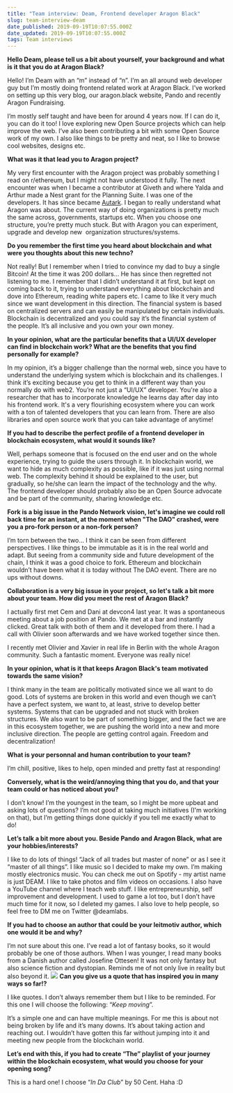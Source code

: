```yaml
---
title: "Team interview: Deam, Frontend developer Aragon Black"
slug: team-interview-deam
date_published: 2019-09-19T10:07:55.000Z
date_updated: 2019-09-19T10:07:55.000Z
tags: Team interviews
---
```


**Hello Deam, please tell us a bit about yourself, your background and what is it that you do at Aragon Black?**

Hello! I’m Deam with an “m” instead of “n”. I’m an all around web developer guy but I’m mostly doing frontend related work at Aragon Black. I’ve worked on setting up this very blog, our aragon.black website, Pando and recently Aragon Fundraising. 

I’m mostly self taught and have been for around 4 years now. If I can do it, you can do it too! I love exploring new Open Source projects which can help improve the web. I’ve also been contributing a bit with some Open Source work of my own. I also like things to be pretty and neat, so I like to browse cool websites, designs etc.

**What was it that lead you to Aragon project?**

My very first encounter with the Aragon project was probably something I read on r/ethereum, but I might not have understood it fully. The next encounter was when I became a contributor at Giveth and where Yalda and Arthur made a Nest grant for the Planning Suite. I was one of the developers. It has since became [Autark](https://www.autark.xyz). I began to really understand what Aragon was about. The current way of doing organizations is pretty much the same across, governments, startups etc. When you choose one structure, you’re pretty much stuck. But with Aragon you can experiment, upgrade and develop new  organization structures/systems.

**Do you remember the first time you heard about blockchain and what were you thoughts about this new techno?**

Not really! But I remember when I tried to convince my dad to buy a single Bitcoin! At the time it was 200 dollars... He has since then regretted not listening to me. I remember that I didn’t understand it at first, but kept on coming back to it, trying to understand everything about blockchain and dove into Ethereum, reading white papers etc. I came to like it very much since we want development in this direction. The financial system is based on centralized servers and can easily be manipulated by certain individuals. Blockchain is decentralized and you could say it’s the financial system of the people. It’s all inclusive and you own your own money.

**In your opinion, what are the particular benefits that a UI/UX developer can find in blockchain work? What are the benefits that you find personally for example?**

In my opinion, it’s a bigger challenge than the normal web, since you have to understand the underlying system which is blockchain and its challenges. I think it’s exciting because you get to think in a different way than you normally do with web2. You’re not just a “UI/UX” developer. You're also a researcher that has to incorporate knowledge he learns day after day into his frontend work. It's a very flourishing ecosystem where you can work with a ton of talented developers that you can learn from. There are also libraries and open source work that you can take advantage of anytime!

**If you had to describe the perfect profile of a frontend developer in blockchain ecosystem, what would it sounds like?**

Well, perhaps someone that is focused on the end user and on the whole experience, trying to guide the users through it. In blockchain world, we want to hide as much complexity as possible, like if it was just using normal web. The complexity behind it should be explained to the user, but gradually, so he/she can learn the impact of the technology and the why. The frontend developer should probably also be an Open Source advocate and be part of the community, sharing knowledge etc.

**Fork is a big issue in the Pando Network vision, let's imagine we could roll back time for an instant, at the moment when "The DAO" crashed, were you a pro-fork person or a non-fork person?**

I’m torn between the two... I think it can be seen from different perspectives. I like things to be immutable as it is in the real world and adapt. But seeing from a community side and future development of the chain, I think it was a good choice to fork. Ethereum and blockchain wouldn’t have been what it is today without The DAO event. There are no ups without downs.

**Collaboration is a very big issue in your project, so let's talk a bit more about your team. How did you meet the rest of Aragon Black?**

I actually first met Cem and Dani at devcon4 last year. It was a spontaneous meeting about a job position at Pando. We met at a bar and instantly clicked. Great talk with both of them and it developed from there. I had a call with Olivier soon afterwards and we have worked together since then.

I recently met Olivier and Xavier in real life in Berlin with the whole Aragon community. Such a fantastic moment. Everyone was really nice!

**In your opinion, what is it that keeps Aragon Black's team motivated towards the same vision?**

I think many in the team are politically motivated since we all want to do good. Lots of systems are broken in this world and even though we can’t have a perfect system, we want to, at least, strive to develop better systems. Systems that can be upgraded and not stuck with broken structures. We also want to be part of something bigger, and the fact we are in this ecosystem together, we are pushing the world into a new and more inclusive direction. The people are getting control again. Freedom and decentralization!

**What is your personnal and human contribution to your team?**

I’m chill, positive, likes to help, open minded and pretty fast at responding!

**Conversely, what is the weird/annoying thing that you do, and that your team could or has noticed about you?**

I don’t know! I’m the youngest in the team, so I might be more upbeat and asking lots of questions? I’m not good at taking much initiatives (I'm working on that), but I’m getting things done quickly if you tell me exactly what to do!

**Let’s talk a bit more about you. Beside Pando and Aragon Black, what are your hobbies/interests?**

I like to do lots of things! “Jack of all trades but master of none” or as I see it “master of all things”. I like music so I decided to make my own. I’m making mostly electronics music. You can check me out on Spotify - my artist name is just DEAM. I like to take photos and film videos on occasions. I also have a YouTube channel where I teach web stuff. I like entrepreneurship, self improvement and development. I used to game a lot too, but I don’t have much time for it now, so I deleted my games. I also love to help people, so feel free to DM me on Twitter @deamlabs.

**If you had to choose an author that could be your leitmotiv author, which one would it be and why?**

I’m not sure about this one. I’ve read a lot of fantasy books, so it would probably be one of those authors. When I was younger, I read many books from a Danish author called Josefine Ottesen! It was not only fantasy but also science fiction and dystopian. Reminds me of not only live in reality but also beyond it.
![](/content/images/2019/09/single-ocean-boat.jpg)
**Can you give us a quote that has inspired you in many ways so far!?**

I like quotes. I don’t always remember them but I like to be reminded. For this one I will choose the following: “*Keep moving*”.

It’s a simple one and can have multiple meanings. For me this is about not being broken by life and it’s many downs. It’s about taking action and reaching out. I wouldn’t have gotten this far without jumping into it and meeting new people from the blockchain world.

**Let’s end with this, if you had to create “The” playlist of your journey within the blockchain ecosystem, what would you choose for your opening song?**

This is a hard one! I choose “*In Da Club*” by 50 Cent. Haha :D

